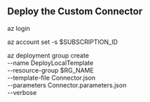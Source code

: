 ## Deploy the Custom Connector
az login

az account set -s $SUBSCRIPTION_ID

az deployment group create \
  --name DeployLocalTemplate \
  --resource-group $RG_NAME \
  --template-file Connector.json \
  --parameters Connector.parameters.json \
  --verbose
